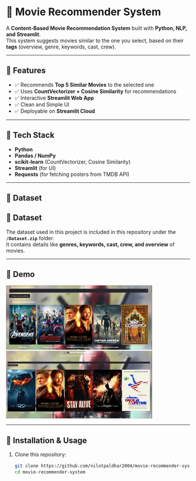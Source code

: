 # 🎥 Movie Recommender System

A **Content-Based Movie Recommendation System** built with **Python, NLP, and Streamlit**.  
This system suggests movies similar to the one you select, based on their **tags** (overview, genre, keywords, cast, crew).  

---

## 🔹 Features
- ✅ Recommends **Top 5 Similar Movies** to the selected one  
- ✅ Uses **CountVectorizer + Cosine Similarity** for recommendations  
- ✅ Interactive **Streamlit Web App**  
- ✅ Clean and Simple UI  
- ✅ Deployable on **Streamlit Cloud**  

---

## 🔹 Tech Stack
- **Python**
- **Pandas / NumPy**
- **scikit-learn** (CountVectorizer, Cosine Similarity)
- **Streamlit** (for UI)
- **Requests** (for fetching posters from TMDB API)

---

## 🔹 Dataset
## 🔹 Dataset
The dataset used in this project is included in this repository under the **`/Dataset.zip`** folder.  
It contains details like **genres, keywords, cast, crew, and overview** of movies.  


---

## 🔹 Demo  

<img src="Images/Demo.png" alt="Demo Image 1" width="400"/>
<img src="Images/Demo1.png" alt="Demo Image 2" width="400"/>


---

## 🔹 Installation & Usage

1. Clone this repository:
   ```bash
   git clone https://github.com/nilotpaldhar2004/movie-recommender-system.git
   cd movie-recommender-system

